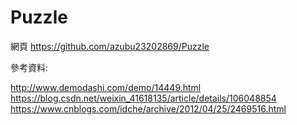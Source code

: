 # Puzzle

網頁
https://github.com/azubu23202869/Puzzle

參考資料:

http://www.demodashi.com/demo/14449.html
https://blog.csdn.net/weixin_41618135/article/details/106048854
https://www.cnblogs.com/idche/archive/2012/04/25/2469516.html
